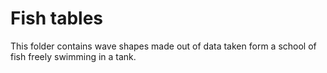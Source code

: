 # Fish tables 
This folder contains wave shapes made out of data taken form a school of fish freely swimming in a tank. 
